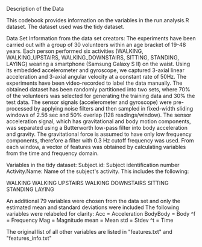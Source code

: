 Description of the Data

This codebook provides information on the variables in the run.analysis.R dataset. The dataset used was the tidy dataset.

Data Set Information from the data set creators:
The experiments have been carried out with a group of 30 volunteers within an age bracket of 19-48 years. Each person performed six activities (WALKING, WALKING_UPSTAIRS, WALKING_DOWNSTAIRS, SITTING, STANDING, LAYING) wearing a smartphone (Samsung Galaxy S II) on the waist. Using its embedded accelerometer and gyroscope, we captured 3-axial linear acceleration and 3-axial angular velocity at a constant rate of 50Hz. The experiments have been video-recorded to label the data manually. The obtained dataset has been randomly partitioned into two sets, where 70% of the volunteers was selected for generating the training data and 30% the test data. 
The sensor signals (accelerometer and gyroscope) were pre-processed by applying noise filters and then sampled in fixed-width sliding windows of 2.56 sec and 50% overlap (128 readings/window). The sensor acceleration signal, which has gravitational and body motion components, was separated using a Butterworth low-pass filter into body acceleration and gravity. The gravitational force is assumed to have only low frequency components, therefore a filter with 0.3 Hz cutoff frequency was used. From each window, a vector of features was obtained by calculating variables from the time and frequency domain.

Variables in the tidy dataset:
Subject.id: Subject identification number
Activity.Name: Name of the subject's activity. This includes the following:

WALKING
WALKING UPSTAIRS
WALKING DOWNSTAIRS
SITTING
STANDING
LAYING

An additional 79 variables were chosen from the data set and only the estimated mean and standard deviations were included
The following variables were relabeled for clarity:
Acc = Acceleration
BodyBody = Body
^f = Frequency
Mag = Magnitude
mean = Mean
std = Stdev
^t = Time

The original list of all other variables are listed in "features.txt" and "features_info.txt"